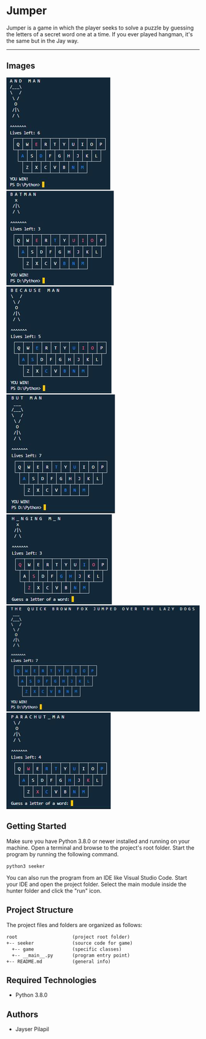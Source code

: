 # Jumper
Jumper is a game in which the player seeks to solve a puzzle by guessing the letters of a secret word one at a time. If you ever played hangman, it's the same but in the Jay way.

---
## Images
<img src="andman.jpg" alt="and man"/>
<img src="batman.jpg" alt="batman"/>
<img src="becauseman.jpg" alt="because man"/>
<img src="butman.jpg" alt="but man"/>
<img src="hangingman.jpg" alt="hanging man"/>
<img src="neverloose.jpg" alt="never loose"/>
<img src="parachuteman.jpg" alt="parachute man"/>

## Getting Started
Make sure you have Python 3.8.0 or newer installed and running on your machine. Open a terminal and browse to the project's root folder. Start the program by running the following command.
```
python3 seeker 
```
You can also run the program from an IDE like Visual Studio Code. Start your IDE and open the project folder. Select the main module inside the hunter folder and click the "run" icon.

## Project Structure
The project files and folders are organized as follows:
```
root                    (project root folder)
+-- seeker              (source code for game)
  +-- game              (specific classes)
  +-- __main__.py       (program entry point)
+-- README.md           (general info)
```

## Required Technologies
* Python 3.8.0

## Authors
* Jayser Pilapil

